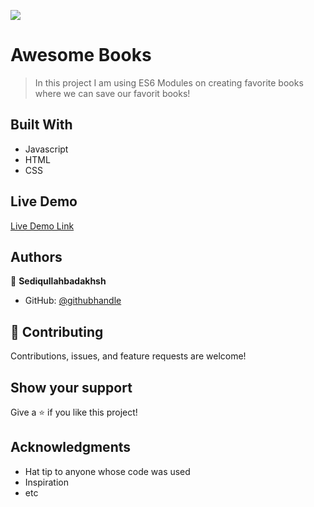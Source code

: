 ![](https://img.shields.io/badge/Microverse-blueviolet)

# Awesome Books

> In this project I am using ES6 Modules on creating favorite books where we can save our favorit books!

## Built With

- Javascript
- HTML
- CSS

## Live Demo

[Live Demo Link](https://sediqullahbadakhsh.github.io/awesome-book-module/)

## Authors

👤 **Sediqullahbadakhsh**

- GitHub: [@githubhandle](https://github.com/sediqullahbadakhsh)

## 🤝 Contributing

Contributions, issues, and feature requests are welcome!

## Show your support

Give a ⭐️ if you like this project!

## Acknowledgments

- Hat tip to anyone whose code was used
- Inspiration
- etc
